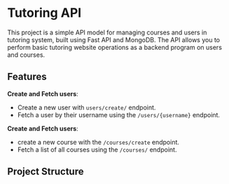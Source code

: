# Tutoring API
This project is a simple API model for managing courses and users in tutoring system, built using Fast API and MongoDB. The API allows you to perform basic tutoring website operations as a backend program on users and courses.

## Features
**Create and Fetch users**:
 - Create a new user with `users/create/` endpoint.
 - Fetch a user by their username using the `/users/{username}` endpoint.

 **Create and Fetch users**:
 - create a new course with the `/courses/create` endpoint.
 - Fetch a list of all courses using the `/courses/` endpoint.

 ## Project Structure